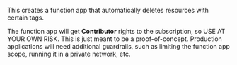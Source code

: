 This creates a function app that automatically deletes resources with certain tags.

The function app will get **Contributor** rights to the subscription, so USE AT YOUR OWN RISK. This is just meant to be a proof-of-concept. Production applications will need additional guardrails, such as limiting the function app scope, running it in a private network, etc.